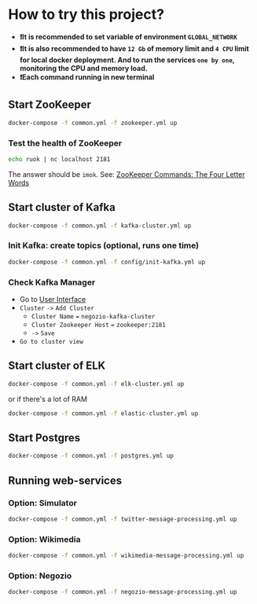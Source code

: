 # How to try this project?

* **❗It is recommended to set variable of environment `GLOBAL_NETWORK`**
* **❗It is also recommended to have `12 Gb` of memory limit and `4 CPU` limit for local docker deployment. And to run
  the services `one by one`, monitoring the CPU and memory load.**
* **❗Each command running in new terminal**


## Start ZooKeeper

```sh
docker-compose -f common.yml -f zookeeper.yml up
```

### Test the health of ZooKeeper

```sh
echo ruok | nc localhost 2181
```

The answer should be `imok`.
See: [ZooKeeper Commands: The Four Letter Words](https://zookeeper.apache.org/doc/r3.1.2/zookeeperAdmin.html#sc_zkCommands)


## Start cluster of Kafka

```sh
docker-compose -f common.yml -f kafka-cluster.yml up
```

### Init Kafka: create topics (optional, runs one time)

```sh
docker-compose -f common.yml -f config/init-kafka.yml up
```

### Check Kafka Manager

- Go to [User Interface](http://localhost:9000/)
- `Cluster` `->` `Add Cluster`
    - `Cluster Name` `=` `negozio-kafka-cluster`
    - `Cluster Zookeeper Host` `=` `zookeeper:2181`
    - `->` `Save`
- `Go to cluster view`


## Start cluster of ELK

```sh
docker-compose -f common.yml -f elk-cluster.yml up
```
or if there's a lot of RAM
```sh
docker-compose -f common.yml -f elastic-cluster.yml up
```


## Start Postgres

```sh
docker-compose -f common.yml -f postgres.yml up
```


## Running web-services

### Option: Simulator

```sh
docker-compose -f common.yml -f twitter-message-processing.yml up
```

### Option: Wikimedia

```sh
docker-compose -f common.yml -f wikimedia-message-processing.yml up
```

### Option: Negozio

```sh
docker-compose -f common.yml -f negozio-message-processing.yml up
```
